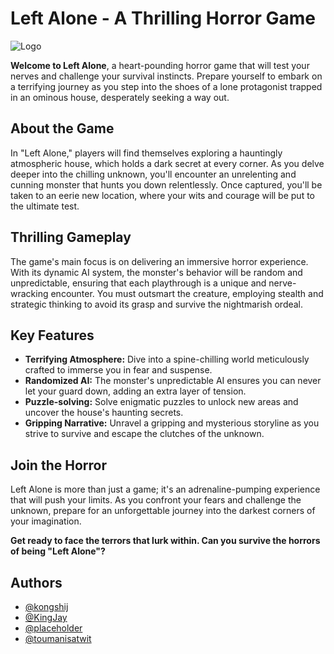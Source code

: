 # Left Alone - A Thrilling Horror Game
![Logo](https://cdn.discordapp.com/attachments/1036335824498868254/1136319054488014920/Left-Alone_1.png)




**Welcome to Left Alone**, a heart-pounding horror game that will test your nerves and challenge your survival instincts. Prepare yourself to embark on a terrifying journey as you step into the shoes of a lone protagonist trapped in an ominous house, desperately seeking a way out.

## About the Game
In "Left Alone," players will find themselves exploring a hauntingly atmospheric house, which holds a dark secret at every corner. As you delve deeper into the chilling unknown, you'll encounter an unrelenting and cunning monster that hunts you down relentlessly. Once captured, you'll be taken to an eerie new location, where your wits and courage will be put to the ultimate test.

## Thrilling Gameplay
The game's main focus is on delivering an immersive horror experience. With its dynamic AI system, the monster's behavior will be random and unpredictable, ensuring that each playthrough is a unique and nerve-wracking encounter. You must outsmart the creature, employing stealth and strategic thinking to avoid its grasp and survive the nightmarish ordeal.

## Key Features
- **Terrifying Atmosphere:** Dive into a spine-chilling world meticulously crafted to immerse you in fear and suspense.
- **Randomized AI:** The monster's unpredictable AI ensures you can never let your guard down, adding an extra layer of tension.
- **Puzzle-solving:** Solve enigmatic puzzles to unlock new areas and uncover the house's haunting secrets.
- **Gripping Narrative:** Unravel a gripping and mysterious storyline as you strive to survive and escape the clutches of the unknown.

## Join the Horror
Left Alone is more than just a game; it's an adrenaline-pumping experience that will push your limits. As you confront your fears and challenge the unknown, prepare for an unforgettable journey into the darkest corners of your imagination.

**Get ready to face the terrors that lurk within. Can you survive the horrors of being "Left Alone"?**


## Authors

- [@kongshij](https://github.com/kongshijatwit)
- [@KingJay](https://github.com/KingJay014)
- [@placeholder](https://github.com/placeholder)
- [@toumanisatwit](https://github.com/toumanisatwit)


